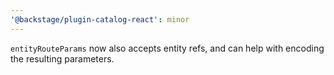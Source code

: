 ```yaml
---
'@backstage/plugin-catalog-react': minor
---
```


`entityRouteParams` now also accepts entity refs, and can help with encoding the resulting parameters.

